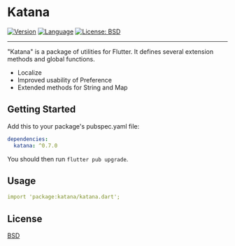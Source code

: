 # Katana

[![Version](https://img.shields.io/badge/version-0.1.0-blue.svg)](https://mathru.net)
[![Language](https://img.shields.io/badge/language-dart-blue.svg)](https://dart.dev/)
[![License: BSD](https://img.shields.io/badge/license-BSD-purple.svg)](https://opensource.org/licenses/BSD-3-Clause)

---------------------------------------

"Katana" is a package of utilities for Flutter.
It defines several extension methods and global functions.

- Localize
- Improved usability of Preference
- Extended methods for String and Map

## Getting Started

Add this to your package's pubspec.yaml file:
```yaml
dependencies:
  katana: ^0.7.0
```
You should then run `flutter pub upgrade`.

## Usage

```yaml
import 'package:katana/katana.dart';
```

## License

[BSD](LICENSE)